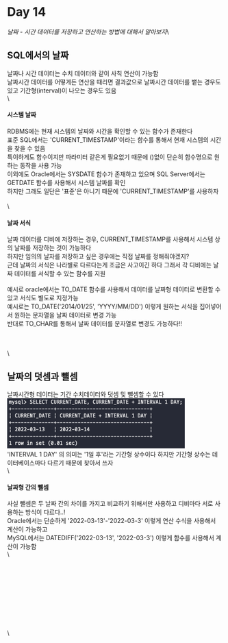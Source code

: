 # Day 14

_날짜 - 시간 데이터를 저장하고 연산하는 방법에 대해서 알아보자_\


## SQL에서의 날짜

날짜나 시간 데이터는 수치 데이터와 같이 사칙 연산이 가능함\
날짜시간 데이터를 어떻게든 연산을 때리면 결과값으로 날짜시간 데이터를 뱉는 경우도 있고 기간형(interval)이 나오는 경우도 있음\
\


#### 시스템 날짜

RDBMS에는 현재 시스템의 날짜와 시간을 확인할 수 있는 함수가 존재한다\
표준 SQL에서는 'CURRENT\_TIMESTAMP'이라는 함수를 통해서 현재 시스템의 시간을 찾을 수 있음\
특이하게도 함수이지만 파라미터 같은게 필요없기 때문에 ()없이 단순히 함수명으로 원하는 동작을 사용 가능\
이외에도 Oracle에서는 SYSDATE 함수가 존재하고 있으며 SQL Server에서는 GETDATE 함수를 사용해서 시스템 날짜를 확인\
하지만 그래도 일단은 '표준'은 아니기 때문에 'CURRENT\_TIMESTAMP'를 사용하자\
\
\


#### 날짜 서식

날짜 데이터를 디비에 저장하는 경우, CURRENT\_TIMESTAMP를 사용해서 시스템 상의 날짜를 저장하는 것이 가능하다\
하지만 임의의 날자를 저장하고 싶은 경우에는 직접 날짜를 정해줘야겠지?\
근데 날짜의 서식은 나라별로 다르다는게 조금은 사고이긴 하다 그래서 각 디비에는 날짜 데이터를 서식할 수 있는 함수를 지원\
\
예시로 oracle에서는 TO\_DATE 함수를 사용해서 데이터를 날짜형 데이터로 변환할 수 있고 서식도 별도로 지정가능\
예시로는 TO\_DATE('2014/01/25', 'YYYY/MM/DD') 이렇게 원하는 서식을 집어넣어서 원하는 문자열을 날짜 데이터로 변경 가능\
반대로 TO\_CHAR를 통해서 날짜 데이터를 문자열로 변경도 가능하다!!\
\
\
\
\


## 날짜의 덧셈과 뺼셈

날짜시간형 데이터는 기간 수치데이터와 덧셈 및 뺄셈할 수 있다\
![img.png](images/14-1.png)\
'INTERVAL 1 DAY' 의 의미는 '1일 후'라는 기간형 상수이다 하지만 기간형 상수는 데이터베이스마다 다르기 때문에 찾아서 쓰자\
\


#### 날짜형 간의 뺄셈

사실 뺄셈은 두 날짜 간의 차이를 가지고 비교하기 위해서만 사용하고 디비마다 서로 사용하는 방식이 다르다..!\
Oracle에서는 단순하게 '2022-03-13'-'2022-03-3' 이렇게 연산 수식을 사용해서 계산이 가능하고\
MySQL에서는 DATEDIFF('2022-03-13', '2022-03-3') 이렇게 함수를 사용해서 계산이 가능함\
\


\
\
\
\
\
\
\
\
\
\
